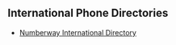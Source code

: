 ## International Phone Directories
- [Numberway International Directory](https://www.numberway.com/)
